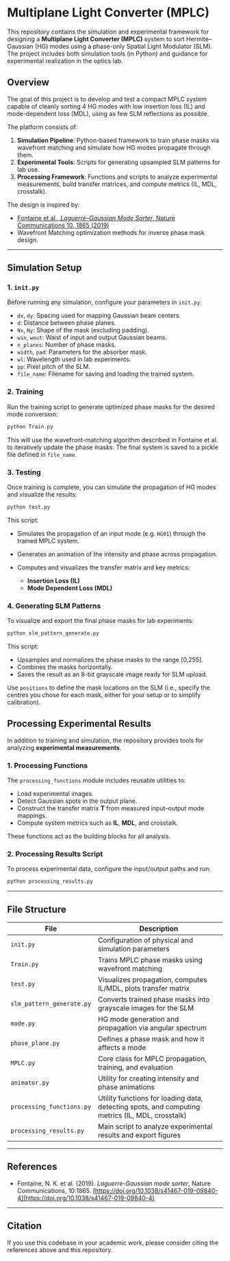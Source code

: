 # Multiplane Light Converter (MPLC)

This repository contains the simulation and experimental framework for designing a **Multiplane Light Converter (MPLC)** system to sort Hermite–Gaussian (HG) modes using a phase-only Spatial Light Modulator (SLM). The project includes both simulation tools (in Python) and guidance for experimental realization in the optics lab.

## Overview

The goal of this project is to develop and test a compact MPLC system capable of cleanly sorting 4 HG modes with low insertion loss (IL) and mode-dependent loss (MDL), using as few SLM reflections as possible.

The platform consists of:

1. **Simulation Pipeline**: Python-based framework to train phase masks via wavefront matching and simulate how HG modes propagate through them.
2. **Experimental Tools**: Scripts for generating upsampled SLM patterns for lab use.
3. **Processing Framework**: Functions and scripts to analyze experimental measurements, build transfer matrices, and compute metrics (IL, MDL, crosstalk).


The design is inspired by:

* [Fontaine et al., *Laguerre–Gaussian Mode Sorter*, Nature Communications 10, 1865 (2019)](https://doi.org/10.1038/s41467-019-09840-4)
* Wavefront Matching optimization methods for inverse phase mask design.

---

## Simulation Setup

### 1. `init.py`

Before running any simulation, configure your parameters in `init.py`:

* `dx`, `dy`: Spacing used for mapping Gaussian beam centers.
* `d`: Distance between phase planes.
* `Nx`, `Ny`: Shape of the mask (excluding padding).
* `win`, `wout`: Waist of input and output Gaussian beams.
* `n_planes`: Number of phase masks.
* `width`, `pad`: Parameters for the absorber mask.
* `wl`: Wavelength used in lab experiments.
* `pp`: Pixel pitch of the SLM.
* `file_name`: Filename for saving and loading the trained system.

### 2. Training

Run the training script to generate optimized phase masks for the desired mode conversion:

```bash
python Train.py
```

This will use the wavefront-matching algorithm described in Fontaine et al. to iteratively update the phase masks. The final system is saved to a pickle file defined in `file_name`.

### 3. Testing

Once training is complete, you can simulate the propagation of HG modes and visualize the results:

```bash
python test.py
```

This script:

* Simulates the propagation of an input mode (e.g. `HG01`) through the trained MPLC system.
* Generates an animation of the intensity and phase across propagation.
* Computes and visualizes the transfer matrix and key metrics:

  * **Insertion Loss (IL)**
  * **Mode Dependent Loss (MDL)**

### 4. Generating SLM Patterns

To visualize and export the final phase masks for lab experiments:

```bash
python slm_pattern_generate.py
```

This script:

* Upsamples and normalizes the phase masks to the range \[0,255].
* Combines the masks horizontally.
* Saves the result as an 8-bit grayscale image ready for SLM upload.

Use `positions` to define the mask locations on the SLM (i.e., specify the centres you chose for each mask, either for your setup or to simplify calibration). 

## Processing Experimental Results

In addition to training and simulation, the repository provides tools for analyzing **experimental measurements**.

### 1. Processing Functions

The `processing_functions` module includes reusable utilities to:

* Load experimental images.  
* Detect Gaussian spots in the output plane.  
* Construct the transfer matrix **T** from measured input–output mode mappings.  
* Compute system metrics such as **IL**, **MDL**, and crosstalk.  

These functions act as the building blocks for all analysis.

### 2. Processing Results Script

To process experimental data, configure the input/output paths and run:

```bash
python processing_results.py
```

---

## File Structure

| File                      | Description                                                    |
| ------------------------- | -------------------------------------------------------------- |
| `init.py`                 | Configuration of physical and simulation parameters            |
| `Train.py`                | Trains MPLC phase masks using wavefront matching               |
| `test.py`                 | Visualizes propagation, computes IL/MDL, plots transfer matrix |
| `slm_pattern_generate.py` | Converts trained phase masks into grayscale images for the SLM |
| `mode.py`                 | HG mode generation and propagation via angular spectrum        |
| `phase_plane.py`          | Defines a phase mask and how it affects a mode                 |
| `MPLC.py`                 | Core class for MPLC propagation, training, and evaluation      |
| `animator.py`             | Utility for creating intensity and phase animations            |
| `processing_functions.py` | Utility functions for loading data, detecting spots, and computing metrics (IL, MDL, crosstalk) |
| `processing_results.py`   | Main script to analyze experimental results and export figures|

---

## References

* Fontaine, N. K. et al. (2019). *Laguerre-Gaussian mode sorter*, Nature Communications, 10:1865. [https://doi.org/10.1038/s41467-019-09840-4](https://doi.org/10.1038/s41467-019-09840-4)

---

## Citation

If you use this codebase in your academic work, please consider citing the references above and this repository.
